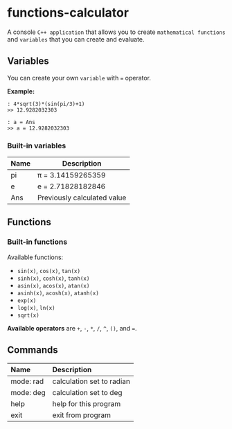 # functions-calculator

A console `C++ application` that allows you to create `mathematical functions` and `variables` that you can create and evaluate.

## Variables

You can create your own `variable` with `=` operator.

**Example:**
```
: 4*sqrt(3)*(sin(pi/3)+1)
>> 12.9282032303

: a = Ans
>> a = 12.9282032303

```


### Built-in variables


| Name | Description                 |
|:---- | --------------------------- |
| pi   | π = 3.14159265359           |
| e    | e = 2.71828182846           |
| Ans  | Previously calculated value |


## Functions

### Built-in functions
Available functions:
 - `sin(x)`, `cos(x)`, `tan(x)`
 - `sinh(x)`, `cosh(x)`, `tanh(x)`
 - `asin(x)`, `acos(x)`, `atan(x)`
 - `asinh(x)`, `acosh(x)`, `atanh(x)`
 - `exp(x)`
 - `log(x)`, `ln(x)`
 - `sqrt(x)`

**Available operators** are `+`, `-`, `*`, `/`, `^`, `()`, and `=`.


## Commands
| Name | Description |
|:---- |:----------- |
| mode: rad | calculation set to radian |
| mode: deg | calculation set to deg    |
| help      | help for this program     |
| exit      | exit from program         |
